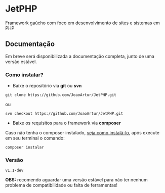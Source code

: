 # JetPHP
Framework gaúcho com foco em desenvolvimento de sites e sistemas em PHP

## Documentação
Em breve será disponibilizada a documentação completa, junto de uma versão estável.
### Como instalar?

* Baixe o repositório via **git** ou **svn**

```
git clone https://github.com/JoaoArtur/JetPHP.git
```
ou 

```
svn checkout https://github.com/JoaoArtur/JetPHP.git
```
* Baixe os requisitos para o framework via **composer**

Caso não tenha o composer instalado, [veja como instalá-lo](https://getcomposer.org/), após execute em seu terminal o comando:

```
composer instalar
```

### Versão

```
v1.1-dev
```

**OBS:** recomendo aguardar uma versão estável para não ter nenhum problema de compatibilidade ou falta de ferramentas!
